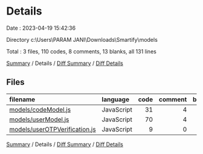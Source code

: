 # Details

Date : 2023-04-19 15:42:36

Directory c:\\Users\\PARAM JANI\\Downloads\\Smartify\\models

Total : 3 files,  110 codes, 8 comments, 13 blanks, all 131 lines

[Summary](results.md) / Details / [Diff Summary](diff.md) / [Diff Details](diff-details.md)

## Files
| filename | language | code | comment | blank | total |
| :--- | :--- | ---: | ---: | ---: | ---: |
| [models/codeModel.js](/models/codeModel.js) | JavaScript | 31 | 4 | 5 | 40 |
| [models/userModel.js](/models/userModel.js) | JavaScript | 70 | 4 | 8 | 82 |
| [models/userOTPVerification.js](/models/userOTPVerification.js) | JavaScript | 9 | 0 | 0 | 9 |

[Summary](results.md) / Details / [Diff Summary](diff.md) / [Diff Details](diff-details.md)